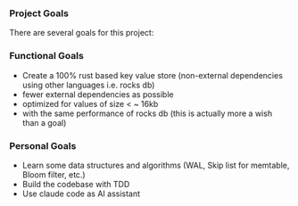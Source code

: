 ### Project Goals

There are several goals for this project:

### Functional Goals

- Create a 100% rust based key value store (non-external dependencies using other languages i.e. rocks db) 
- fewer external dependencies as possible
- optimized for values of size < ~ 16kb
- with the same performance of rocks db (this is actually more a wish than a goal)

### Personal Goals

- Learn some data structures and algorithms (WAL, Skip list for memtable, Bloom filter, etc.)
- Build the codebase with TDD
- Use claude code as AI assistant